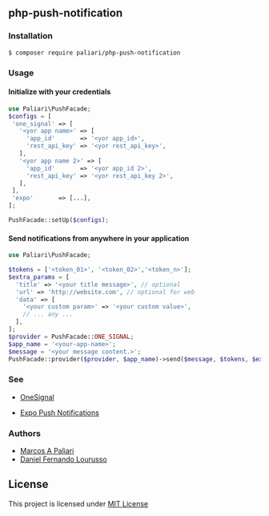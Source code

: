 ## php-push-notification

### Installation
	
	$ composer require paliari/php-push-notification
	
### Usage

#### Initialize with your credentials

```php
use Paliari\PushFacade;
$configs = [
 'one_signal' => [
   '<yor app name>' => [
     'app_id'       => '<yor app_id>',
     'rest_api_key' => '<yor rest_api_key>',
   ],
   '<yor app name 2>' => [
     'app_id'       => '<yor app_id 2>',
     'rest_api_key' => '<yor rest_api_key 2>',
   ],
 ],
 'expo'       => [...],
];

PushFacade::setUp($configs);
```
    
#### Send notifications from anywhere in your application

```php
use Paliari\PushFacade;

$tokens = ['<token_01>', '<token_02>','<token_n>'];
$extra_params = [
  'title' => '<your title message>', // optional
  'url' => 'http://website.com', // optional for web
  'data' => [
    '<your custom param>' => '<your custom value>',
    // ... any ...
  ],
]; 
$provider = PushFacade::ONE_SIGNAL;
$app_name = '<your-app-name>';
$message = '<your message content.>';
PushFacade::provider($provider, $app_name)->send($message, $tokens, $extra_params);
```

### See

- [OneSignal](https://documentation.onesignal.com/reference#create-notification)

- [Expo Push Notifications](https://docs.expo.io/versions/latest/guides/push-notifications.html)

### Authors

- [Marcos A Paliari](https://www.paliari.com.br)
- [Daniel Fernando Lourusso](https://www.paliari.com.br)

License
-------

This project is licensed under [MIT License](http://en.wikipedia.org/wiki/MIT_License)
